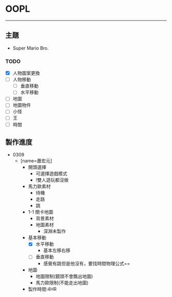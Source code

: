 # OOPL
---
## 主題
- Super Mario Bro.
### TODO
- [x] 人物圖案更換
- [ ] 人物移動
    - [ ] 垂直移動
    - [ ] 水平移動
- [ ] 地圖
- [ ] 地圖物件
- [ ] 小怪
- [ ] 王
- [ ] 時間

## 製作進度
- 0309
    - [name=蕭宏元]
        - 開頭選擇
            - 可選擇遊戲模式
            - !雙人遊玩都沒做
        - 馬力歐素材
            - 待機
            - 走路
            - 跳
        - 1-1 關卡地圖
            - 背景素材
            - 地圖素材
                - 深淵未製作
        - 基本移動
            - [x] 水平移動
                - 基本左移右移
            - [ ] 垂直移動
                - 感覺有跳但是他沒有，要找時間物理公式==
        - 地圖
            - 地圖限制(鏡頭不會飄出地圖)
            - 馬力歐限制(不能走出地圖)
        - 製作時間:4HR